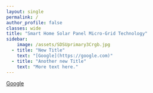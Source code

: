 ```yaml
---
layout: single
permalink: /
author_profile: false
classes: wide
title: "Smart Home Solar Panel Micro-Grid Technology"
sidebar:
    image: /assets/SDSUprimary3Crgb.jpg
  - title: "New Title"
    text: "[Google](https://google.com)"
  - title: "Another new Title"
    text: "More text here."
---
```


[Google](https://google.com)






